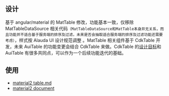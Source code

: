 ## 设计

基于 angular/material 的 MatTable 修改，功能基本一致，仅移除 MatTableDataSource 相关代码`（MatTableDataSource和MatTable本身并无关系，而且功能并不适合基于服务端的排序及过滤，未来是否会抽取适合服务端的排序及过滤功能还需要考虑）`，样式按 Alauda UI 设计规范调整 。MatTable 相关组件基于 CdkTable 开发，未来 AuiTable 的功能变更会结合 CdkTable 来做。CdkTable 的[设计目标](https://docs.google.com/document/d/1ZyKhwrgqfTBAn7saTq2jPlep2_CwSw5DeoZ8UbaXrC0/preview)和 AuiTable 有很多共同点，可以作为一个后续功能迭代的基础。

## 使用

- [material2 table.md](https://github.com/angular/components/blob/master/src/cdk/table/table.md)
- [material2 document](https://material.angular.io/components/table/overview)
